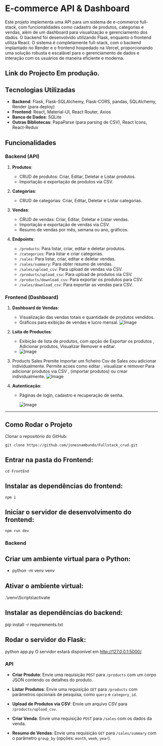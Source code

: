 # E-commerce API & Dashboard

Este projeto implementa uma API para um sistema de e-commerce full-stack, com funcionalidades como cadastro de produtos, categorias e vendas, além de um dashboard para visualização e gerenciamento dos dados. O backend foi desenvolvido utilizando Flask, enquanto o frontend utiliza React. O sistema é completamente full-stack, com o backend implantado no Render e o frontend hospedado na Vercel, proporcionando uma solução robusta e escalável para o gerenciamento de dados e interação com os usuários de maneira eficiente e moderna.

## Link do Projecto Em produção.


## Tecnologias Utilizadas

- **Backend**: Flask, Flask-SQLAlchemy, Flask-CORS, pandas, SQLAlchemy, Render (para deploy)
- **Frontend**: React, Material-UI, React Router, Axios
- **Banco de Dados**: SQLite
- **Outras Bibliotecas**: PapaParse (para parsing de CSV), React Icons, React-Redux

## Funcionalidades
### Backend (API)

1. **Produtos**:
   - CRUD de produtos: Criar, Editar, Deletar e Listar produtos.
   - Importação e exportação de produtos via CSV.
   
2. **Categorias**:
   - CRUD de categorias: Criar, Editar, Deletar e Listar categorias.
   
3. **Vendas**:
   - CRUD de vendas: Criar, Editar, Deletar e Listar vendas.
   - Importação e exportação de vendas via CSV.
   - Resumo de vendas por mês, semana ou ano, gráficos.
   
4. **Endpoints**:
   - `/products`: Para listar, criar, editar e deletar produtos.
   - `/categories`: Para listar e criar categorias.
   - `/sales`: Para listar, criar, editar e deletar vendas.
   - `/sales/summary`: Para obter resumo de vendas.
   - `/sales/upload_csv`: Para upload de vendas via CSV.
   - `/products/upload_csv`: Para upload de produtos via CSV.
   - `/products/download_csv`: Para exportar os produtos para CSV.
   - `/sales/download_csv`: Para exportar as vendas para CSV.

### Frontend (Dashboard)
1. **Dashboard de Vendas**:
   - Visualização das vendas totais e quantidade de produtos vendidos.
   - Gráficos para exibição de vendas e lucro mensal.
     ![Image](https://github.com/user-attachments/assets/df9bc2d9-803c-4d42-b45c-fd5697e5ae36)
 
2. **Lsita de Productos**:
   - Exibição de lista de produtos, com opção de Exportar os produtos , Adicionar produtos, Visualizar Remover e editar.
   - ![Image](https://github.com/user-attachments/assets/8b3a13c5-d6fc-4918-955b-37d8b15a68e4)
  
3. Products Sales
   Premite importar um ficheiro Csv de Sales oou adicionar individualmente.
   Permite acoes como editar , visualizar e remover Para adicionar produtos via CSV , (importar produtos) ou crear individualmente.
   ![Image](https://github.com/user-attachments/assets/b939997c-0747-4fbf-9aa4-095bc494873f)
   
4. **Autenticação**:
   - Páginas de login, cadastro e recuperação de senha.

     ![Image](https://github.com/user-attachments/assets/e859f2b1-e80f-4a70-b39e-f6d1725d9113)

---
## Como Rodar o Projeto

   Clonar o repositório do GitHub:
   
    git clone https://github.com/jonesnambundo/Fullstack_crud.git
 
 ## Entrar na pasta do Frontend:
    
    cd FrontEnd
    
 ## Instalar as dependências do frontend:

    npm i
   
## Iniciar o servidor de desenvolvimento do frontend:

    npm run dev
   

### Backend
## Criar um ambiente virtual para o Python:

- python 
-m venv venv

## Ativar o ambiente virtual:

.\venv\Scripts\activate

## Instalar as dependências do backend:

pip install -r requirements.txt

## Rodar o servidor do Flask:

python app.py
O servidor estará disponível em http://127.0.0.1:5000/.

### API

- **Criar Produto**:
  Envie uma requisição `POST` para `/products` com um corpo JSON contendo os detalhes do produto.

- **Listar Produtos**:
  Envie uma requisição `GET` para `/products` com parâmetros opcionais de pesquisa, como `query` e `category_id`.

- **Upload de Produtos via CSV**:
  Envie um arquivo CSV para `/products/upload_csv`.

- **Criar Venda**:
  Envie uma requisição `POST` para `/sales` com os dados da venda.

- **Resumo de Vendas**:
  Envie uma requisição `GET` para `/sales/summary` com o parâmetro `group_by` (opções: `month`, `week`, `year`).



